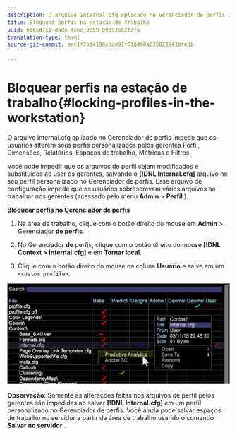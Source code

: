 ```yaml
---
description: O arquivo Internal.cfg aplicado no Gerenciador de perfis impede que os usuários alterem seus perfis personalizados pelos gerentes Perfil, Dimensões, Relatórios, Espaços de trabalho, Métricas e Filtros.
title: Bloquear perfis na estação de trabalho
uuid: 6b65d7c1-dade-4c6e-9d59-09693e62f3f5
translation-type: tm+mt
source-git-commit: aec1f7b14198cdde91f61d490a235022943bfedb

---
```



# Bloquear perfis na estação de trabalho{#locking-profiles-in-the-workstation}

O arquivo Internal.cfg aplicado no Gerenciador de perfis impede que os usuários alterem seus perfis personalizados pelos gerentes Perfil, Dimensões, Relatórios, Espaços de trabalho, Métricas e Filtros.

Você pode impedir que os arquivos de perfil sejam modificados e substituídos ao usar os gerentes, salvando o **[!DNL Internal.cfg]** arquivo no seu perfil personalizado no Gerenciador de perfis. Esse arquivo de configuração impede que os usuários sobrescrevam vários arquivos ao trabalhar nos gerentes (acessado pelo menu **Admin** > **Perfil** ).

**Bloquear perfis no Gerenciador de perfis**

1. Na área de trabalho, clique com o botão direito do mouse em **Admin** > Gerenciador **de perfis**.

1. No Gerenciador **de** perfis, clique com o botão direito do mouse **[!DNL Context > Internal.cfg]** e em **Tornar local**.

1. Clique com o botão direito do mouse na coluna **Usuário** e salve em um `<custom profile>`.

![](assets/dwb_lock_profiles.png)

**Observação**: Somente as alterações feitas nos arquivos de perfil pelos gerentes são impedidas ao salvar **[!DNL Internal.cfg]** em um perfil personalizado no Gerenciador de perfis. Você ainda pode salvar espaços de trabalho no servidor a partir da área de trabalho usando o comando **Salvar no servidor** .
